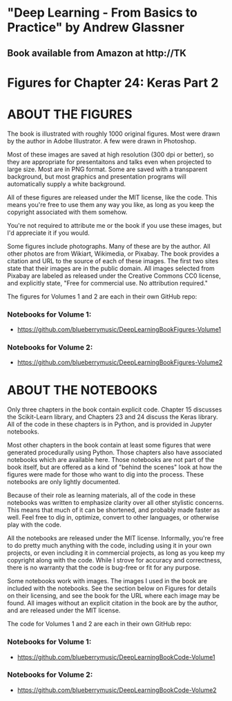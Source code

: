 # "Deep Learning - From Basics to Practice" by Andrew Glassner

## Book available from Amazon at http://TK

# Figures for Chapter 24: Keras Part 2

# ABOUT THE FIGURES 

  The book is illustrated with roughly 1000 original figures. Most were drawn
  by the author in Adobe Illustrator. A few were drawn in Photoshop.

  Most of these images are saved at high resolution (300 dpi or better), so
  they are appropriate for presentaitons and talks even when projected
  to large size. Most are in PNG format. Some are saved with a transparent
  background, but most graphics and presentation programs will automatically
  supply a white background.

  All of these figures are released under the MIT license, like the code. This
  means you're free to use them any way you like, as long as you keep the 
  copyright associated with them somehow. 

  You're not required to attribute me or the book if you use these images, 
  but I'd appreciate it if you would. 

  Some figures include photographs. Many of these are by the author. All other
  photos are from Wikiart, Wikimedia, or Pixabay. The book provides a citation
  and URL to the source of each of these images. The first two sites state that
  their images are in the public domain. All images selected from Pixabay are 
  labeled as released under the Creative Commons CC0 license, and explicitly
  state, "Free for commercial use. No attribution required."

  The figures for Volumes 1 and 2 are each in their own GitHub repo:

### Notebooks for Volume 1:
  * https://github.com/blueberrymusic/DeepLearningBookFigures-Volume1

### Notebooks for Volume 2:
  * https://github.com/blueberrymusic/DeepLearningBookFigures-Volume2

# ABOUT THE NOTEBOOKS 

  Only three chapters in the book contain explicit code. Chapter 15 discusses
  the Scikit-Learn library, and Chapters 23 and 24 discuss the Keras library. All of
  the code in these chapters is in Python, and is provided in Jupyter notebooks.

  Most other chapters in the book contain at least some figures that were generated
  procedurally using Python. Those chapters also have associated notebooks which are
  available here. Those notebooks are not part of the book itself, but are offered 
  as a kind of "behind the scenes" look at how the figures were made for those who
  want to dig into the process. These notebooks are only lightly documented.

  Because of their role as learning materials, all of the code in these notebooks
  was written to emphasize clarity over all other stylistic concerns. This means
  that much of it can be shortened, and probably made faster as well. Feel free
  to dig in, optimize, convert to other languages, or otherwise play with the code.

  All the notebooks are released under the MIT license. Informally, you're free to 
  do pretty much anything with the code, including using it in your own projects,
  or even including it in commercial projects, as long as you keep my copyright
  along with the code. While I strove for accuracy and correctness, there is no 
  warranty that the code is bug-free or fit for any purpose.

  Some notebooks work with images. The images I used in the book are included
  with the notebooks. See the section below on Figures for details on their
  licensing, and see the book for the URL where each image may be found. All images
  without an explicit citation in the book are by the author, and are released
  under the MIT license.

  The code for Volumes 1 and 2 are each in their own GitHub repo:

### Notebooks for Volume 1:
  * https://github.com/blueberrymusic/DeepLearningBookCode-Volume1

### Notebooks for Volume 2:
  * https://github.com/blueberrymusic/DeepLearningBookCode-Volume2
